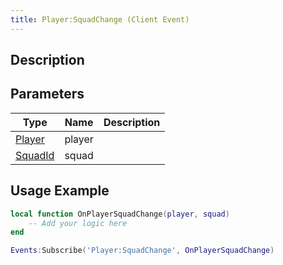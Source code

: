 ```yaml
---
title: Player:SquadChange (Client Event)
---
```

## Description

## Parameters

| Type                                   | Name   | Description |
| -------------------------------------- | ------ | ----------- |
| [Player](/vext/ref/cls/clt/player)  | player |             |
| [SquadId](/vext/ref/fb/squadid) | squad  |             |

## Usage Example

``` lua
local function OnPlayerSquadChange(player, squad)
    -- Add your logic here
end

Events:Subscribe('Player:SquadChange', OnPlayerSquadChange)
```

